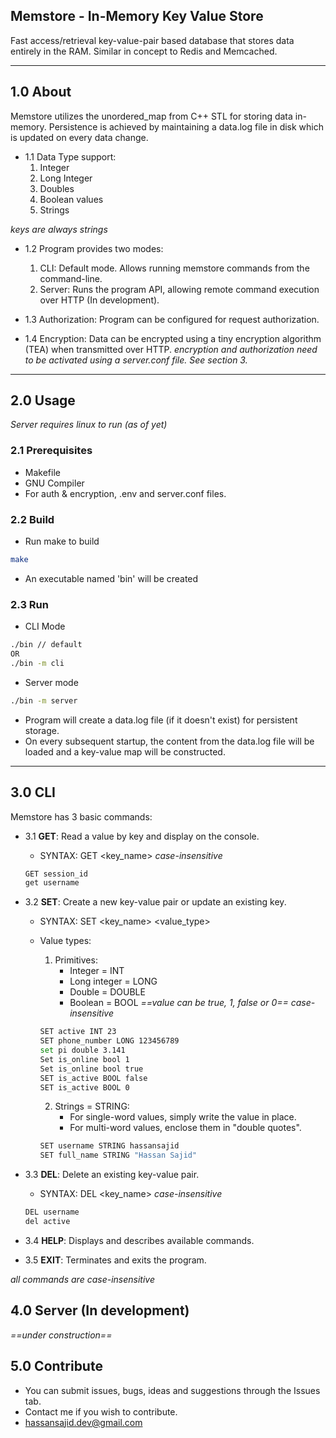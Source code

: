 ## Memstore - In-Memory Key Value Store
Fast access/retrieval key-value-pair based database that stores data entirely in the RAM.
Similar in concept to Redis and Memcached.

---

## 1.0 About
Memstore utilizes the unordered_map from C++ STL for storing data in-memory. Persistence is achieved by maintaining a data.log file in disk which is updated on every data change.

- 1.1 Data Type support:
    1. Integer
    2. Long Integer
    3. Doubles
    4. Boolean values
    5. Strings

*keys are always strings*

- 1.2 Program provides two modes:
    1. CLI: Default mode. Allows running memstore commands from the command-line.
    2. Server: Runs the program API, allowing remote command execution over HTTP (In development).

- 1.3 Authorization: Program can be configured for request authorization.

- 1.4 Encryption: Data can be encrypted using a tiny encryption algorithm (TEA) when transmitted over HTTP.
*encryption and authorization need to be activated using a server.conf file. See section 3.*

---

## 2.0 Usage
*Server requires linux to run (as of yet)*

### 2.1 Prerequisites 
- Makefile
- GNU Compiler
- For auth & encryption, .env and server.conf files.

### 2.2 Build
- Run make to build
```bash
make
```
- An executable named 'bin' will be created

### 2.3 Run
- CLI Mode
```bash
./bin // default
OR
./bin -m cli
```

- Server mode
```bash
./bin -m server
```

- Program will create a data.log file (if it doesn't exist) for persistent storage.
- On every subsequent startup, the content from the data.log file will be loaded and a key-value map will be constructed.

---

## 3.0 CLI
Memstore has 3 basic commands:

- 3.1 **GET**: Read a value by key and display on the console.
    - SYNTAX: GET <key_name> 
    *case-insensitive*

    ```bash
    GET session_id
    get username 
    ```

- 3.2 **SET**: Create a new key-value pair or update an existing key.
    - SYNTAX: SET <key_name> <value_type> <value>
    - Value types:
        1. Primitives: 
            - Integer = INT
            - Long integer = LONG
            - Double = DOUBLE
            - Boolean = BOOL *==value can be true, 1, false or 0==*
            *case-insensitive*

        ```bash
        SET active INT 23
        SET phone_number LONG 123456789
        set pi double 3.141
        Set is_online bool 1
        Set is_online bool true
        SET is_active BOOL false
        SET is_active BOOL 0
        ```

        2. Strings = STRING:
            - For single-word values, simply write the value in place.
            - For multi-word values, enclose them in "double quotes".

        ```bash
        SET username STRING hassansajid
        SET full_name STRING "Hassan Sajid"
        ```

- 3.3 **DEL**: Delete an existing key-value pair.
    - SYNTAX: DEL <key_name>
    *case-insensitive*

    ```bash
    DEL username
    del active
    ```

- 3.4 **HELP**: Displays and describes available commands.

- 3.5 **EXIT**: Terminates and exits the program.

*all commands are case-insensitive*


## 4.0 Server (In development)
*==under construction==*

## 5.0 Contribute
- You can submit issues, bugs, ideas and suggestions through the Issues tab.
- Contact me if you wish to contribute.
- hassansajid.dev@gmail.com


